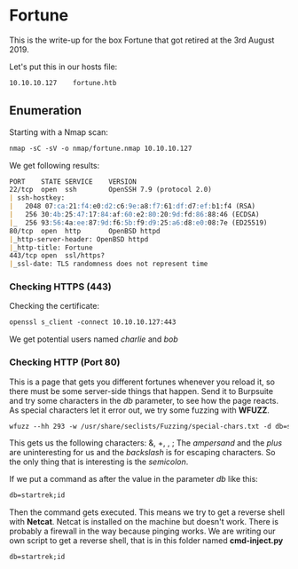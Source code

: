 # Fortune

This is the write-up for the box Fortune that got retired at the 3rd August 2019.

Let's put this in our hosts file:
```markdown
10.10.10.127    fortune.htb
```

## Enumeration

Starting with a Nmap scan:

```markdown
nmap -sC -sV -o nmap/fortune.nmap 10.10.10.127
```

We get following results:
```markdown
PORT    STATE SERVICE    VERSION
22/tcp  open  ssh        OpenSSH 7.9 (protocol 2.0)
| ssh-hostkey: 
|   2048 07:ca:21:f4:e0:d2:c6:9e:a8:f7:61:df:d7:ef:b1:f4 (RSA)
|   256 30:4b:25:47:17:84:af:60:e2:80:20:9d:fd:86:88:46 (ECDSA)
|_  256 93:56:4a:ee:87:9d:f6:5b:f9:d9:25:a6:d8:e0:08:7e (ED25519)
80/tcp  open  http       OpenBSD httpd
|_http-server-header: OpenBSD httpd
|_http-title: Fortune
443/tcp open  ssl/https?
|_ssl-date: TLS randomness does not represent time
```

### Checking HTTPS (443)

Checking the certificate:
```markdown
openssl s_client -connect 10.10.10.127:443
```

We get potential users named _charlie_ and _bob_

### Checking HTTP (Port 80)

This is a page that gets you different fortunes whenever you reload it, so there must be some server-side things that happen.
Send it to Burpsuite and try some characters in the _db_ parameter, to see how the page reacts.
As special characters let it error out, we try some fuzzing with **WFUZZ**.

```markdown
wfuzz --hh 293 -w /usr/share/seclists/Fuzzing/special-chars.txt -d db=startrekFUZZ http://10.10.10.127/select
```

This gets us the following characters: &, +, \, ;
The _ampersand_ and the _plus_ are uninteresting for us and the _backslash_ is for escaping characters.
So the only thing that is interesting is the _semicolon_.

If we put a command as after the value in the parameter _db_ like this:

```markdown
db=startrek;id
```

Then the command gets executed. This means we try to get a reverse shell with **Netcat**.
Netcat is installed on the machine but doesn't work. There is probably a firewall in the way because pinging works.
We are writing our own script to get a reverse shell, that is in this folder named **cmd-inject.py**

```markdown
db=startrek;id
```
